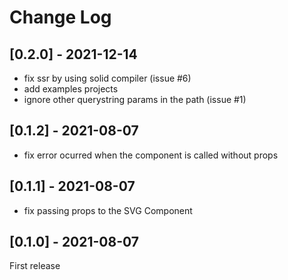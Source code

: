 # Change Log

## [0.2.0] - 2021-12-14
- fix ssr by using solid compiler (issue #6)
- add examples projects
- ignore other querystring params in the path (issue #1)

## [0.1.2] - 2021-08-07
- fix error ocurred when the component is called without props

## [0.1.1] - 2021-08-07
- fix passing props to the SVG Component

## [0.1.0] - 2021-08-07
First release
